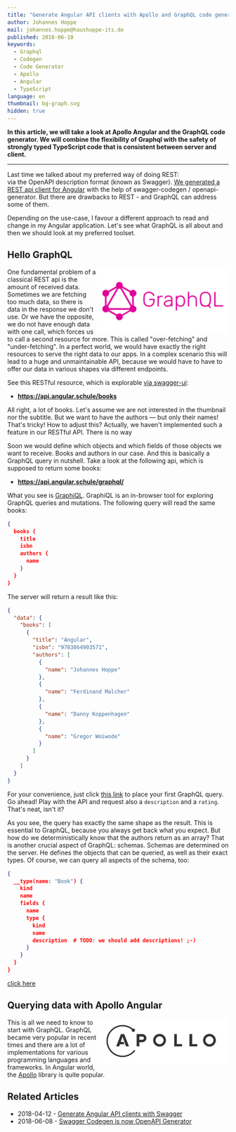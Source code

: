 ```yaml
---
title: "Generate Angular API clients with Apollo and GraphQL code generator"
author: Johannes Hoppe
mail: johannes.hoppe@haushoppe-its.de
published: 2018-06-10
keywords:
  - Graphql
  - Codegen
  - Code Generator
  - Apollo
  - Angular
  - TypeScript
language: en
thumbnail: bg-graph.svg
hidden: true
---
```


**In this article, we will take a look at Apollo Angular and the GraphQL code generator. We will combine the flexibility of Graphql with the safety of strongly typed TypeScript code that is consistent between server and client.**

<hr>

Last time we talked about my preferred way of doing REST:  
via the OpenAPI description format (known as Swagger).
[We generated a REST api client for Angular](/blog/2018-04-swagger-codegen) with the help of swagger-codegen / openapi-generator.
But there are drawbacks to REST - and GraphQL can address some of them.

Depending on the use-case, I favour a different approach to read and change in my Angular application. Let's see what GraphQL is all about and then we should look at my preferred toolset.

## Hello GraphQL

<img src="logo-graphql.svg" width="300px" align="right">

One fundamental problem of a classical REST api is the amount of received data.
Sometimes we are fetching too much data, so there is data in the response we don't use.
Or we have the opposite, we do not have enough data with one call,
which forces us to call a second resource for more.
This is called "over-fetching" and "under-fetching".
In a perfect world, we would have exactly the right resources to serve the right data to our apps.
In a complex scenario this will lead to a huge and unmaintainable API,
because we would have to have to offer our data in various shapes via different endpoints.

See this RESTful resource, which is explorable [via swagger-ui](https://api.angular.schule/swagger-ui/):

* __https://api.angular.schule/books__

All right, a lot of books.
Let's assume we are not interested in the thumbnail nor the subtitle.
But we want to have the authors — but only their names!
That's tricky! How to adjust this?
Actually, we haven't implemented such a feature in our RESTful API. There is no way 

Soon we would define which objects and which fields of those objects we want to receive.
Books and authors in our case.
And this is basically a GraphQL query in nutshell.
Take a look at the following api, which is supposed to return some books:

* __https://api.angular.schule/graphql/__

What you see is [GraphiQL](https://github.com/graphql/graphiql).
GraphiQL is an in-browser tool for exploring GraphQL queries and mutations.
The following query will read the same books:

```json
{
  books {
    title
    isbn
    authors {
      name
    }
  }
}
```
The server will return a result like this:

```json
{
  "data": {
    "books": [
      {
        "title": "Angular",
        "isbn": "9783864903571",
        "authors": [
          {
            "name": "Johannes Hoppe"
          },
          {
            "name": "Ferdinand Malcher"
          },
          {
            "name": "Danny Koppenhagen"
          },
          {
            "name": "Gregor Woiwode"
          }
        ]
      }
    ]
  }
}
```

For your convenience, just click [this link](https://api.angular.schule/graphql/?query={%0A%20%20books%20{%0A%20%20%20%20title%0A%20%20%20%20isbn%0A%20%20%20%20authors%20{%0A%20%20%20%20%20%20name%0A%20%20%20%20}%0A%20%20}%0A}) to place your first GraphQL query.
Go ahead!
Play with the API and request also a `description` and a `rating`.
That's neat, isn't it?

As you see, the query has exactly the same shape as the result.
This is essential to GraphQL, because you always get back what you expect.
But how do we deterministically know that the authors return as an array?
That is another crucial aspect of GraphQL: schemas.
Schemas are determined on the server.
He defines the objects that can be queried, as well as their exact types.
Of course, we can query all aspects of the schema, too:

```json
{
  __type(name: "Book") {
    kind
    name
    fields {
      name
      type {
        kind
        name
        description  # TODO: we should add descriptions! ;-)
      }
    }
  }
}
```
[click here](https://api.angular.schule/graphql/?query=%7B%0A%20%20__type(name%3A%20%22Book%22)%20%7B%0A%20%20%20%20kind%0A%20%20%20%20name%0A%20%20%20%20fields%20%7B%0A%20%20%20%20%20%20name%0A%20%20%20%20%20%20type%20%7B%0A%20%20%20%20%20%20%20%20kind%0A%20%20%20%20%20%20%20%20name%0A%20%20%20%20%20%20%20%20description%0A%20%20%20%20%20%20%7D%0A%20%20%20%20%7D%0A%20%20%7D%0A%7D%0A)


## Querying data with Apollo Angular

<img src="logo-apollo.svg" width="300px" align="right">

This is all we need to know to start with GraphQL.
GraphQL became very popular in recent times and there are a lot of implementations for various programming languages and frameworks.
In Angular world, the [Apollo](https://www.apollographql.com/) library is quite popular. 
 

## Related Articles

* 2018-04-12 - [Generate Angular API clients with Swagger](/blog/2018-04-swagger-codegen)
* 2018-06-08 - [Swagger Codegen is now OpenAPI Generator](/blog/2018-06-swagger-codegen-is-now-openapi-generator)